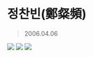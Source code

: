 정찬빈(鄭粲頻)
=============
>2006.04.06

<img src="https://img.shields.io/badge/Python-3776AB?style=for-the-badge&logo=Python&logoColor=white">
<img src="https://img.shields.io/badge/AWS-232F3E?style=for-the-badge&logo=amazonaws&logoColor=white">
<img src="https://img.shields.io/badge/Docker-232496ED?style=for-the-badge&logo=docker&logoColor=white">

